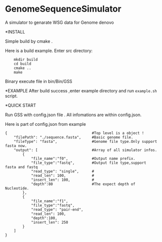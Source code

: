 # GenomeSequenceSimulator
A simulator to genarate WSG data for Genome denovo 

*INSTALL

Simple build by cmake .

Here is a build example.
Enter src directory:
```
    mkdir build
    cd build
    cmake ..
    make
```

Binary execute file in bin/Bin/GSS

*EXAMPLE
After build success ,enter example directory and run ```example.sh``` script.


*QUICK START

Run GSS with config.json file . All infomations are within config.json. 

Here is part of config.json from example
```
{                                       #Top level is a object !
    "filePath": "./sequence.fasta",     #Basic genome file. 
    "fileType": "fasta",                #Genome file type.Only support fasta now.
    "output": [                         #Array of all simulator infos.
        {
            "file_name":"f0",           #Output name prefix.
            "file_type":"fastq",        #Output file type,support fasta and fastq
            "read_type": "single",      #
            "read_len": 100,            #
            "insert_len": 100,          #
            "depth":80                  #The expect depth of Nucleotide.
        },
        {
            "file_name":"f1",
            "file_type":"fastq",
            "read_type": "pair-end",
            "read_len": 100,
            "depth":100,
            "insert_len": 250
        }
    ]
}
```





